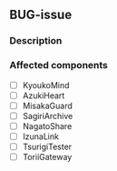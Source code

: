 ## BUG-issue

### Description

### Affected components

- [ ] KyoukoMind
- [ ] AzukiHeart
- [ ] MisakaGuard
- [ ] SagiriArchive
- [ ] NagatoShare
- [ ] IzunaLink
- [ ] TsurigiTester
- [ ] ToriiGateway
